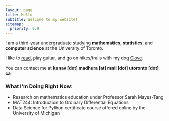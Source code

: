 ```yaml
---
layout: page
title: Hello
subtitle: Welcome to my website!
sitemap:
  priority: 0.9
---
```


<!-- <img src="{{ '/assets/img/pudhina.jpg' | prepend: site.baseurl }}" id="about-img"> -->

<div id="describe-text">
	<p>I am a third-year undergraduate studying <strong>mathematics</strong>, <strong>statistics</strong>, and <strong>computer science</strong> at the University of Toronto.</p>
	<p> I like to <a href="/_posts/2022-07-01-booklist.md">read</a>, play guitar, and go on hikes/trails with my dog <a href="/assets/img/clove.JPG">Clove</a>. </p>
	<p> You can contact me at <strong>kanav [dot] madhura [at] mail [dot] utoronto [dot] ca</strong> </p>
</div>

### What I'm Doing Right Now:  

- Research on mathematics education under Professor Sarah Mayes-Tang
- MAT244: Introduction to Ordinary Differential Equations
- Data Science for Python certificate course offered online by the University of Michigan

